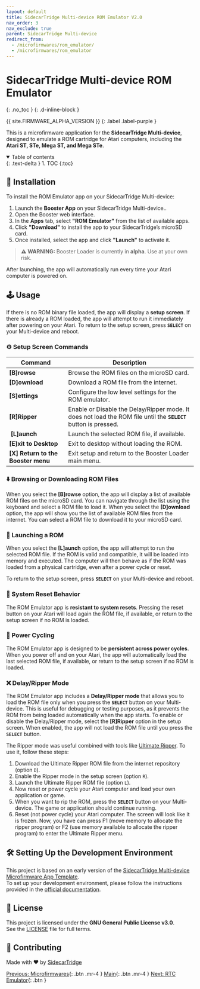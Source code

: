 ```yaml
---
layout: default
title: SidecarTridge Multi-device ROM Emulator V2.0
nav_order: 3
nav_exclude: true
parent: SidecarTridge Multi-device
redirect_from:
  - /microfirmwares/rom_emulator/
  - /microfirmwares/rom_emulator
---
```


# SidecarTridge Multi-device ROM Emulator
{: .no_toc }
{: .d-inline-block }

{{ site.FIRMWARE_ALPHA_VERSION }}
{: .label .label-purple }

This is a microfirmware application for the **SidecarTridge Multi-device**, designed to emulate a ROM cartridge for Atari computers, including the **Atari ST, STe, Mega ST, and Mega STe**.

<details open markdown="block">
  <summary>
    Table of contents
  </summary>
  {: .text-delta }
1. TOC
{:toc}
</details>


## 🚀 Installation

To install the ROM Emulator app on your SidecarTridge Multi-device:

1. Launch the **Booster App** on your SidecarTridge  Multi-device..
2. Open the Booster web interface.
3. In the **Apps** tab, select **"ROM Emulator"** from the list of available apps.
4. Click **"Download"** to install the app to your SidecarTridge’s microSD card.
5. Once installed, select the app and click **"Launch"** to activate it.

> **⚠️ WARNING:** Booster Loader is currently in **alpha**. Use at your own risk.

After launching, the app will automatically run every time your Atari computer is powered on.

## 🕹️ Usage

If there is no ROM binary file loaded, the app will display a **setup screen**. If there is already a ROM loaded, the app will attempt to run it immediately after powering on your Atari. To return to the setup screen, press **`SELECT`** on your Multi-device and reboot.

### ⚙️ Setup Screen Commands

| Command | Description |
|---------|-------------|
| **[B]rowse** | Browse the ROM files on the microSD card. |
| **[D]ownload** | Download a ROM file from the internet. |
| **[S]ettings** | Configure the low level settings for the ROM emulator. |
| **[R]Ripper** | Enable or Disable the Delay/Ripper mode. It does not load the ROM file until the **`SELECT`** button is pressed. |
| **[L]aunch** | Launch the selected ROM file, if available. |
| **[E]xit to Desktop** | Exit to desktop without loading the ROM. |
| **[X] Return to the Booster menu** | Exit setup and return to the Booster Loader main menu. |

### ⬇️ Browsing or Downloading ROM Files

When you select the **[B]rowse** option, the app will display a list of available ROM files on the microSD card. You can navigate through the list using the keyboard and select a ROM file to load it.
When you select the **[D]ownload** option, the app will show you the list of available ROM files from the internet. You can select a ROM file to download it to your microSD card.

### 🚀 Launching a ROM

When you select the **[L]aunch** option, the app will attempt to run the selected ROM file. If the ROM is valid and compatible, it will be loaded into memory and executed. The computer will then behave as if the ROM was loaded from a physical cartridge, even after a power cycle or reset.

To return to the setup screen, press **`SELECT`** on your Multi-device and reboot.

### 🔁 System Reset Behavior

The ROM Emulator app is **resistant to system resets**. Pressing the reset button on your Atari will load again the ROM file, if available, or return to the setup screen if no ROM is loaded. 

### 🔌 Power Cycling

The ROM Emulator app is designed to be **persistent across power cycles**. When you power off and on your Atari, the app will automatically load the last selected ROM file, if available, or return to the setup screen if no ROM is loaded.

### ❌ Delay/Ripper Mode

The ROM Emulator app includes a **Delay/Ripper mode** that allows you to load the ROM file only when you press the **`SELECT`** button on your Multi-device. This is useful for debugging or testing purposes, as it prevents the ROM from being loaded automatically when the app starts.
To enable or disable the Delay/Ripper mode, select the **[R]Ripper** option in the setup screen. When enabled, the app will not load the ROM file until you press the **`SELECT`** button.

The Ripper mode was useful combined with tools like [Ultimate Ripper](https://www.atarimania.com/utility-atari-st-ultimate-ripper_s20034.html). To use it, follow these steps:
1. Download the Ultimate Ripper ROM file from the internet repository (option `D`).
2. Enable the Ripper mode in the setup screen (option `R`).
3. Launch the Ultimate Ripper ROM file (option `L`).
4. Now reset or power cycle your Atari computer and load your own application or game.
5. When you want to rip the ROM, press the **`SELECT`** button on your Multi-device. The game or application should continue running.
6. Reset (not power cycle) your Atari computer. The screen will look like it is frozen. Now, you have can press F1 (move memory to allocate the ripper program) or F2 (use memory available to allocate the ripper program) to enter the Ultimate Ripper menu.

## 🛠️ Setting Up the Development Environment

This project is based on an early version of the [SidecarTridge Multi-device Microfirmware App Template](https://github.com/sidecartridge/md-microfirmware-template).  
To set up your development environment, please follow the instructions provided in the [official documentation](https://docs.sidecartridge.com/sidecartridge-multidevice/programming/).


## 📄 License

This project is licensed under the **GNU General Public License v3.0**.  
See the [LICENSE](https://github.com/sidecartridge/md-rom-emulator/blob/main/LICENSE) file for full terms.

## 🤝 Contributing
Made with ❤️ by [SidecarTridge](https://sidecartridge.com)

[Previous: Microfirmwares](/sidecartridge-multidevice/microfirmwares/){: .btn .mr-4 }
[Main](/sidecartridge-multidevice/){: .btn .mr-4 }
[Next: RTC Emulator](/sidecartridge-multidevice/microfirmwares/rtc_emulator/){: .btn }